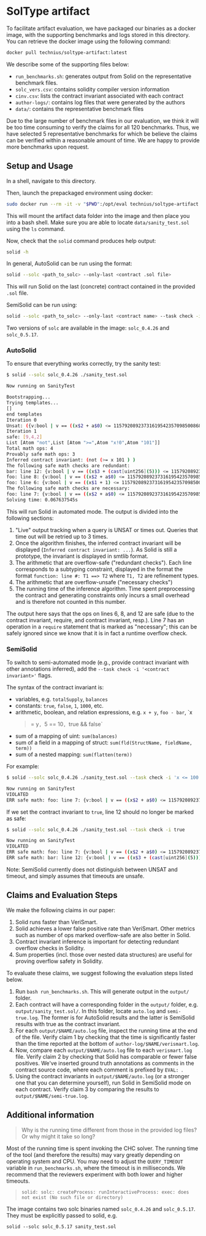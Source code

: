 # SolType artifact

To facilitate artifact evaluation, we have packaged our binaries as a docker
image, with the supporting benchmarks and logs stored in this directory. You can
retrieve the docker image using the following command:

```bash
docker pull technius/soltype-artifact:latest
```

We describe some of the supporting files below:
* `run_benchmarks.sh`: generates output from Solid on the representative
  benchmark files.
* `solc_vers.csv`: contains solidity compiler version information
* `cinv.csv`: lists the contract invariant associated with each contract
* `author-logs/`: contains log files that were generated by the authors
* `data/`: contains the representative benchmark files

Due to the large number of benchmark files in our evaluation, we think it will
be too time consuming to verify the claims for all 120 benchmarks. Thus, we have
selected 5 representative benchmarks for which be believe the claims can be
verified within a reasonable amount of time. We are happy to provide more
benchmarks upon request.

## Setup and Usage

In a shell, navigate to this directory.

Then, launch the prepackaged environment using docker:

```bash
sudo docker run --rm -it -v "$PWD":/opt/eval technius/soltype-artifact:latest
```

This will mount the artifact data folder into the image and then place you
into a bash shell. Make sure you are able to locate `data/sanity_test.sol`
using the `ls` command.

Now, check that the `solid` command produces help output:

```bash
solid -h
```

In general, AutoSolid can be run using the format:

```bash
solid --solc <path_to_solc> --only-last <contract .sol file>
```

This will run Solid on the last (concrete) contract contained in the provided
`.sol` file.

SemiSolid can be run using:

```bash
solid --solc <path_to_solc> --only-last <contract name> --task check -i <contract invariant>
```

Two versions of `solc` are available in the image: `solc_0.4.26` and `solc_0.5.17`.

### AutoSolid

To ensure that everything works correctly, try the sanity test:

```bash
$ solid --solc solc_0.4.26 ./sanity_test.sol

Now running on SanityTest

Bootstrapping...
Trying templates...
[]
end templates
Iteration 0
Unsat: ({v:bool | v == ((x$2 + a$0) <= 115792089237316195423570985008687907853269984665640564039457584007913129639935)},{v:bool | v == true})
Iteration 1
safe: [9,4,2]
List [Atom "not",List [Atom ">=",Atom "x!0",Atom "101"]]
Total math ops: 4
Provably safe math ops: 3
Inferred contract invariant: (not (>= x 101 ) )
The following safe math checks are redundant:
bar: line 12: {v:bool | v == ((x$3 + (cast[uint256](5))) <= 115792089237316195423570985008687907853269984665640564039457584007913129639935)} ==> {v:bool | v == true}
foo: line 8: {v:bool | v == ((x$2 + a$0) <= 115792089237316195423570985008687907853269984665640564039457584007913129639935)} ==> {v:bool | v == true}
foo: line 6: {v:bool | v == ((x$1 + 1) <= 115792089237316195423570985008687907853269984665640564039457584007913129639935)} ==> {v:bool | v == true}
The following safe math checks are necessary:
foo: line 7: {v:bool | v == ((x$2 + a$0) <= 115792089237316195423570985008687907853269984665640564039457584007913129639935)} ==> {v:bool | v == true}
Solving time: 0.067637545s
```

This will run Solid in automated mode. The output is divided into the following
sections:

1. "Live" output tracking when a query is UNSAT or times out. Queries that time
   out will be retried up to 3 times.
2. Once the algorithm finishes, the inferred contract invariant will be
   displayed (`Inferred contract invariant: ...`). As Solid is still a
   prototype, the invariant is displayed in smtlib format.
3. The arithmetic that are overflow-safe ("redundant checks"). Each line
   corresponds to a subtyping constraint, displayed in the format the format
   `function: line #: T1 ==> T2` where `T1, T2` are refinement types.
4. The arithmetic that are overflow-unsafe ("necessary checks")
5. The running time of the inference algorithm. Time spent preprocessing the
   contract and generating constraints only incurs a small overhead and is
   therefore not counted in this number.

The output here says that the ops on lines 6, 8, and 12 are safe (due to the
contract invariant, require, and contract invariant, resp.). Line 7 has an
operation in a `require` statement that is marked as "necessary"; this can be
safely ignored since we know that it is in fact a runtime overflow check.

### SemiSolid

To switch to semi-automated mode (e.g., provide contract invariant with other
annotations inferred), add the `--task check -i '<contract invariant>'` flags.

The syntax of the contract invariant is:

* variables, e.g. `totalSupply`, `balances`
* constants: `true`, `false`, `1`, `1000`, etc.
* arithmetic, boolean, and relation expressions, e.g. `x + y`, `foo - bar`, `x
  >= y`, `5 == 10`, `true && false`
* sum of a mapping of uint: `sum(balances)`
* sum of a field in a mapping of struct: `sum(fld(StructName, fieldName, term))`
* sum of a nested mapping: `sum(flatten(term))`

For example:

```bash
$ solid --solc solc_0.4.26 ./sanity_test.sol --task check -i 'x <= 100'

Now running on SanityTest
VIOLATED
ERR safe math: foo: line 7: {v:bool | v == ((x$2 + a$0) <= 115792089237316195423570985008687907853269984665640564039457584007913129639935)} ==> {v:bool | 
```

If we set the contract invariant to `true`, line 12 should no longer be marked
as safe:

```bash
$ solid --solc solc_0.4.26 ./sanity_test.sol --task check -i true

Now running on SanityTest
VIOLATED
ERR safe math: foo: line 7: {v:bool | v == ((x$2 + a$0) <= 115792089237316195423570985008687907853269984665640564039457584007913129639935)} ==> {v:bool | v == true}
ERR safe math: bar: line 12: {v:bool | v == ((x$3 + (cast[uint256](5))) <= 115792089237316195423570985008687907853269984665640564039457584007913129639935)} ==> {v:bool | v == true}
```

Note: SemiSolid currently does not distinguish between UNSAT and timeout, and
simply assumes that timeouts are unsafe.

## Claims and Evaluation Steps

We make the following claims in our paper:

1. Solid runs faster than VeriSmart.
2. Solid achieves a lower false positive rate than VeriSmart. Other metrics such
   as number of ops marked overflow-safe are also better in Solid.
3. Contract invariant inference is important for detecting redundant overflow
   checks in Solidity.
4. Sum properties (incl. those over nested data structures) are useful for
   proving overflow safety in Solidity.

To evaluate these claims, we suggest following the evaluation steps listed
below.

1. Run `bash run_benchmarks.sh`. This will generate output in the `output/`
   folder.
2. Each contract will have a corresponding folder in the `output/` folder, e.g.
   `output/sanity_test.sol/`. In this folder, locate `auto.log` and
   `semi-true.log`. The former is for AutoSolid results and the latter is
   SemiSolid results with true as the contract invariant.
2. For each `output/$NAME/auto.log` file, inspect the running time at the end of
   the file. Verify claim 1 by checking that the time is significantly faster
   than the time reported at the bottom of `author-log/$NAME/verismart.log`.
3. Now, compare each `output/$NAME/auto.log` file to each `verismart.log` file.
   Verify claim 2 by checking that Solid has comparable or fewer false
   positives. We've inserted ground truth annotations as comments in the
   contract source code, where each comment is prefixed by `EVAL: `.
4. Using the contract invariants in `output/$NAME/auto.log` (or a stronger one
   that you can determine yourself), run Solid in SemiSolid mode on each
   contract. Verify claim 3 by comparing the results to
   `output/$NAME/semi-true.log`.

## Additional information

> Why is the running time different from those in the provided log files? Or why
> might it take so long?

Most of the running time is spent invoking the CHC solver. The running time of
the tool (and therefore the results) may vary greatly depending on operating
system and CPU. You may need to adjust the `QUERY_TIMEOUT` variable in
`run_benchmarks.sh`, where the timeout is in milliseconds. We recommend that the
reviewers experiment with both lower and higher timeouts.

> ```
> solid: solc: createProcess: runInteractiveProcess: exec: does not exist (No such file or directory)
> ```

The image contains two solc binaries named `solc_0.4.26` and `solc_0.5.17`. They
must be explicitly passed to solid, e.g.

```
solid --solc solc_0.5.17 sanity_test.sol
```

